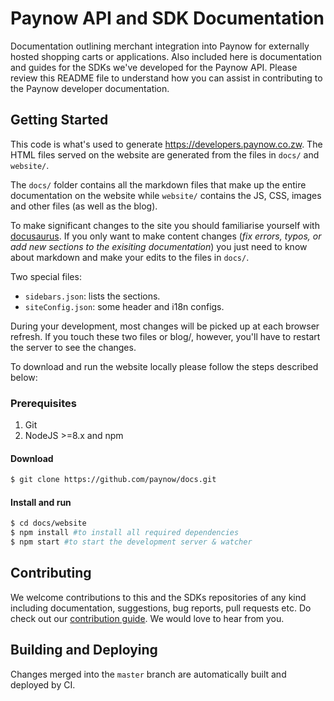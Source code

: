 # Paynow API and SDK Documentation

Documentation outlining merchant integration into Paynow for externally hosted shopping carts or applications. Also included here is documentation and guides for the SDKs we've developed for the Paynow API. Please review this README file to understand how you can assist in contributing to the Paynow developer documentation.

## Getting Started

This code is what's used to generate https://developers.paynow.co.zw. The HTML files served on the website are generated from the files in `docs/` and `website/`.

The `docs/` folder contains all the markdown files that make up the entire documentation on the website while `website/` contains the JS, CSS, images and other files (as well as the blog).

To make significant changes to the site you should familiarise yourself with [docusaurus][docusaurus]. If you only want to make content changes (*fix errors, typos, or add new sections to the exisiting documentation*) you just need to know about markdown and make your edits to the files in `docs/`.

Two special files:

- `sidebars.json`: lists the sections.
- `siteConfig.json`: some header and i18n configs.

During your development, most changes will be picked up at each browser refresh. If you touch these two files or blog/, however, you'll have to restart the server to see the changes.

To download and run the website locally please follow the steps described below:

### Prerequisites
1. Git
1. NodeJS >=8.x and npm

#### Download
```bash
$ git clone https://github.com/paynow/docs.git
```

#### Install and run

```bash
$ cd docs/website
$ npm install #to install all required dependencies
$ npm start #to start the development server & watcher
```

## Contributing

We welcome contributions to this and the SDKs repositories of any kind including documentation, suggestions, bug reports, pull requests etc. Do check out our [contribution guide][contribution_guide]. We would love to hear from you.

## Building and Deploying

Changes merged into the `master` branch are automatically built and deployed by CI.


<!-- LINKS -->
[source_url]: https://github.com/paynow/docs.git
[docusaurus]: https://docusaurus.io
[contribution_guide]: https://github.com/paynow/docs/blob/master/CONTRIBUTING.md
